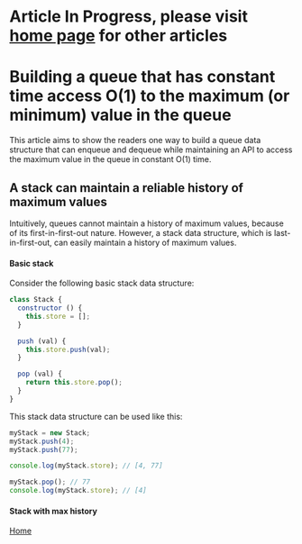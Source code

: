 # Article In Progress, please visit [home page][home] for other articles

# Building a queue that has constant time access O(1) to the maximum (or minimum) value in the queue

This article aims to show the readers one way to build a queue data structure that can enqueue and dequeue while maintaining an API to access the maximum value in the queue in constant O(1) time.

## A stack can maintain a reliable history of maximum values

Intuitively, queues cannot maintain a history of maximum values, because of its first-in-first-out nature. However, a stack data structure, which is last-in-first-out, can easily maintain a history of maximum values.

#### Basic stack

Consider the following basic stack data structure:

```javascript
class Stack {
  constructor () {
    this.store = [];
  }

  push (val) {
    this.store.push(val);
  }

  pop (val) {
    return this.store.pop();
  }
}
```

This stack data structure can be used like this:

```javascript
myStack = new Stack;
myStack.push(4);
myStack.push(77);

console.log(myStack.store); // [4, 77]

myStack.pop(); // 77
console.log(myStack.store); // [4]
```

#### Stack with max history

[Home][home]

[home]: ../README.md
